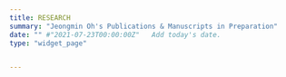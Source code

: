 ```yaml
---
title: RESEARCH
summary: "Jeongmin Oh's Publications & Manuscripts in Preparation" 
date: "" #"2021-07-23T00:00:00Z"   Add today's date.
type: "widget_page"


---
```





